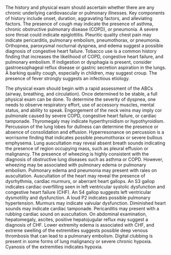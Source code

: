 The history and physical exam should ascertain whether there are any chronic underlying cardiovascular or pulmonary illnesses. Key components of history include onset, duration, aggravating factors, and alleviating factors. The presence of cough may indicate the presence of asthma, chronic obstructive pulmonary disease (COPD), or pneumonia. A severe sore throat could indicate epiglottitis. Pleuritic quality chest pain may indicate pericarditis, pulmonary embolism, pneumothorax, or pneumonia. Orthopnea, paroxysmal nocturnal dyspnea, and edema suggest a possible diagnosis of congestive heart failure. Tobacco use is a common history finding that increases the likelihood of COPD, congestive heart failure, and pulmonary embolism. If indigestion or dysphagia is present, consider gastroesophageal reflux disease or gastric secretion aspiration in the lungs. A barking quality cough, especially in children, may suggest croup. The presence of fever strongly suggests an infectious etiology.

The physical exam should begin with a rapid assessment of the ABCs (airway, breathing, and circulation). Once determined to be stable, a full physical exam can be done. To determine the severity of dyspnea, one needs to observe respiratory effort, use of accessory muscles, mental status, and ability to speak. Engorgement of the neck veins may imply cor pulmonale caused by severe COPD, congestive heart failure, or cardiac tamponade. Thyromegaly may indicate hyperthyroidism or hypothyroidism. Percussion of the lung lobes for dullness can determine the presence or absence of consolidation and effusion. Hyperresonance on percussion is a worrisome finding that indicates possible pneumothorax or severe bullous emphysema. Lung auscultation may reveal absent breath sounds indicating the presence of region occupying mass, such as pleural effusion or malignancy. The presence of wheezing is highly consistent with the diagnosis of obstructive lung diseases such as asthma or COPD. However, wheezing may be associated with pulmonary edema or pulmonary embolism. Pulmonary edema and pneumonia may present with rales on auscultation. Auscultation of the heart may reveal the presence of dysrhythmia, cardiac murmurs, or aberrant heart gallops. An S3 gallop indicates cardiac overfilling seen in left ventricular systolic dysfunction and congestive heart failure (CHF). An S4 gallop suggests left ventricular dysmotility and dysfunction. A loud P2 indicates possible pulmonary hypertension. Murmurs may indicate valvular dysfunction. Diminished heart sounds may indicate cardiac tamponade. Pericarditis may present with a rubbing cardiac sound on auscultation. On abdominal examination, hepatomegaly, ascites, positive hepatojugular reflux may suggest a diagnosis of CHF. Lower extremity edema is associated with CHF, and extreme swelling of the extremities suggests possible deep venous thrombosis that can lead to a pulmonary embolism. Digital clubbing is present in some forms of lung malignancy or severe chronic hypoxia. Cyanosis of the extremities indicates hypoxia.